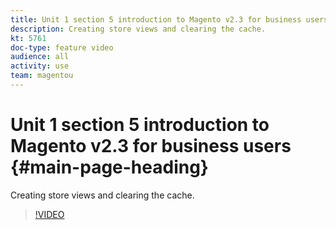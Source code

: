 ```yaml
---
title: Unit 1 section 5 introduction to Magento v2.3 for business users
description: Creating store views and clearing the cache.
kt: 5761
doc-type: feature video
audience: all
activity: use
team: magentou
---
```


# Unit 1 section 5 introduction to Magento v2.3 for business users {#main-page-heading}

Creating store views and clearing the cache.

>[!VIDEO](https://video.tv.adobe.com/v/35946?quality=12&learn=on)
